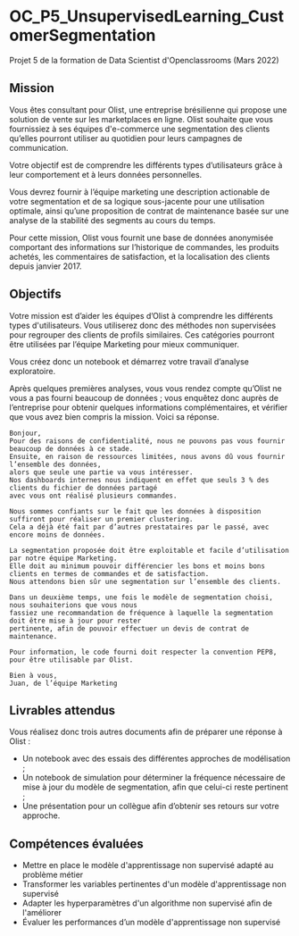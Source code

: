 # OC_P5_UnsupervisedLearning_CustomerSegmentation
Projet 5 de la formation de Data Scientist d'Openclassrooms (Mars 2022)

## Mission

Vous êtes consultant pour Olist, une entreprise brésilienne qui propose une solution de vente sur les marketplaces en ligne.
Olist souhaite que vous fournissiez à ses équipes d'e-commerce une segmentation des clients qu’elles pourront utiliser au quotidien pour leurs campagnes de communication.

Votre objectif est de comprendre les différents types d’utilisateurs grâce à leur comportement et à leurs données personnelles.

Vous devrez fournir à l’équipe marketing une description actionable de votre segmentation et de sa logique sous-jacente pour une utilisation optimale, ainsi qu’une proposition de contrat de maintenance basée sur une analyse de la stabilité des segments au cours du temps.

Pour cette mission, Olist vous fournit une base de données anonymisée comportant des informations sur l’historique de commandes, les produits achetés, les commentaires de satisfaction, et la localisation des clients depuis janvier 2017.

## Objectifs

Votre mission est d’aider les équipes d’Olist à comprendre les différents types d'utilisateurs. Vous utiliserez donc des méthodes non supervisées pour regrouper des clients de profils similaires. Ces catégories pourront être utilisées par l’équipe Marketing pour mieux communiquer.

Vous créez donc un notebook et démarrez votre travail d’analyse exploratoire.

Après quelques premières analyses, vous vous rendez compte qu’Olist ne vous a pas fourni beaucoup de données ; vous enquêtez donc auprès de l’entreprise pour obtenir quelques informations complémentaires, et vérifier que vous avez bien compris la mission. Voici sa réponse.


```
Bonjour, 
Pour des raisons de confidentialité, nous ne pouvons pas vous fournir beaucoup de données à ce stade. 
Ensuite, en raison de ressources limitées, nous avons dû vous fournir l’ensemble des données, 
alors que seule une partie va vous intéresser. 
Nos dashboards internes nous indiquent en effet que seuls 3 % des clients du fichier de données partagé 
avec vous ont réalisé plusieurs commandes.

Nous sommes confiants sur le fait que les données à disposition suffiront pour réaliser un premier clustering. 
Cela a déjà été fait par d’autres prestataires par le passé, avec encore moins de données.

La segmentation proposée doit être exploitable et facile d’utilisation par notre équipe Marketing. 
Elle doit au minimum pouvoir différencier les bons et moins bons clients en termes de commandes et de satisfaction. 
Nous attendons bien sûr une segmentation sur l’ensemble des clients.

Dans un deuxième temps, une fois le modèle de segmentation choisi, nous souhaiterions que vous nous 
fassiez une recommandation de fréquence à laquelle la segmentation doit être mise à jour pour rester 
pertinente, afin de pouvoir effectuer un devis de contrat de maintenance.

Pour information, le code fourni doit respecter la convention PEP8, pour être utilisable par Olist.

Bien à vous,
Juan, de l’équipe Marketing
```
  

## Livrables attendus

Vous réalisez donc trois autres documents afin de préparer une réponse à Olist : 

- Un notebook avec des essais des différentes approches de modélisation ;
- Un notebook de simulation pour déterminer la fréquence nécessaire de mise à jour du modèle de segmentation, afin que celui-ci reste pertinent ; 
- Une présentation pour un collègue afin d’obtenir ses retours sur votre approche.


## Compétences évaluées

- Mettre en place le modèle d'apprentissage non supervisé adapté au problème métier
- Transformer les variables pertinentes d'un modèle d'apprentissage non supervisé
- Adapter les hyperparamètres d'un algorithme non supervisé afin de l'améliorer
- Évaluer les performances d’un modèle d'apprentissage non supervisé
